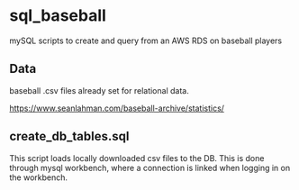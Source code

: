 # sql_baseball
mySQL scripts to create and query from an AWS RDS on baseball players

## Data
baseball .csv files already set for relational data. 

https://www.seanlahman.com/baseball-archive/statistics/

## create_db_tables.sql

This script loads locally downloaded csv files to the DB. This is done through mysql workbench, where a connection is linked when logging in on the workbench. 

